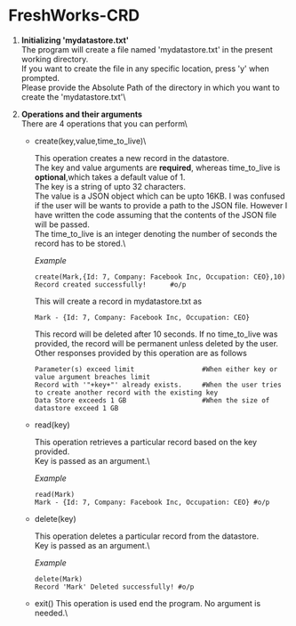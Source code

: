 # FreshWorks-CRD

1.  **Initializing 'mydatastore.txt'**\
      The program will create a file named 'mydatastore.txt' in the present working directory.\
      If you want to create the file in any specific location, press 'y' when prompted. \
      Please provide the Absolute Path of the directory in which you want to create the 'mydatastore.txt'\

2.  **Operations and their arguments**\
      There are 4 operations that you can perform\
      - create(key,value,time_to_live)\
        
        This operation creates a new record in the datastore.\
        The key and value arguments are **required**, whereas time_to_live is **optional**,which takes a default value of 1.\
        The key is a string of upto 32 characters.\
        The value is a JSON object which can be upto 16KB. I was confused if the user will be wants to provide a path to the JSON file. However I have written the code assuming that the contents of the JSON file will be passed.\
        The time_to_live is an integer denoting the number of seconds the record has to be stored.\
        
        *Example*
        ```
        create(Mark,{Id: 7, Company: Facebook Inc, Occupation: CEO},10)
        Record created successfully!      #o/p
        ```
        This will create a record in mydatastore.txt as 
        ```
        Mark - {Id: 7, Company: Facebook Inc, Occupation: CEO}
        ```
        This record will be deleted after 10 seconds. If no time_to_live was provided, the record will be permanent unless deleted by the user.\
        Other responses provided by this operation are as follows
        ```
        Parameter(s) exceed limit                 #When either key or value argument breaches limit
        Record with '"+key+"' already exists.     #When the user tries to create another record with the existing key
        Data Store exceeds 1 GB                   #When the size of datastore exceed 1 GB
        ```
        
       - read(key)
       
         This operation retrieves a particular record based on the key provided.\
         Key is passed as an argument.\
         
         *Example*
         ```
         read(Mark)
         Mark - {Id: 7, Company: Facebook Inc, Occupation: CEO} #o/p
         ```
       - delete(key)
       
         This operation deletes a particular record from the datastore.\
         Key is passed as an argument.\
         
         *Example*
         ```
         delete(Mark)
         Record 'Mark' Deleted successfully! #o/p
         ```
         
       - exit()
         This operation is used end the program. No argument is needed.\
         
